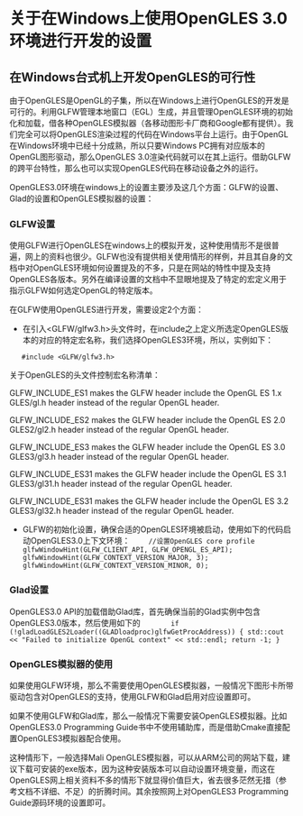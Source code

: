 # 关于在Windows上使用OpenGLES 3.0环境进行开发的设置

## 在Windows台式机上开发OpenGLES的可行性
由于OpenGLES是OpenGL的子集，所以在Windows上进行OpenGLES的开发是可行的。利用GLFW管理本地窗口（EGL）生成，并且管理OpenGLES环境的初始化和加载，借各种OpenGLES模拟器（各移动图形卡厂商和Google都有提供）。我们完全可以将OpenGLES渲染过程的代码在Windows平台上运行。由于OpenGL在Windows环境中已经十分成熟，所以只要Windows PC拥有对应版本的OpenGL图形驱动，那么OpenGLES 3.0渲染代码就可以在其上运行。借助GLFW的跨平台特性，那么也可以实现OpenGLES代码在移动设备之外的运行。

OpenGLES3.0环境在windows上的设置主要涉及这几个方面：GLFW的设置、Glad的设置和OpenGLES模拟器的设置：

### GLFW设置
使用GLFW进行OpenGLES在windows上的模拟开发，这种使用情形不是很普遍，网上的资料也很少。GLFW也没有提供相关使用情形的样例，并且其自身的文档中对OpenGLES环境如何设置提及的不多，只是在网站的特性中提及支持OpenGLES各版本。另外在编译设置的文档中不显眼地提及了特定的宏定义用于指示GLFW如何选定OpenGL的特定版本。

在GLFW使用OpenGLES进行开发，需要设定2个方面：
* 在引入<GLFW/glfw3.h>头文件时，在include之上定义所选定OpenGLES版本的对应的特定宏名称，我们选择OpenGLES3环境，所以，实例如下：

```#define GLFW_INCLUDE_ES3
   #include <GLFW/glfw3.h> 
``` 
关于OpenGLES的头文件控制宏名称清单：

GLFW_INCLUDE_ES1 makes the GLFW header include the OpenGL ES 1.x GLES/gl.h header instead of the regular OpenGL header.

GLFW_INCLUDE_ES2 makes the GLFW header include the OpenGL ES 2.0 GLES2/gl2.h header instead of the regular OpenGL header.

GLFW_INCLUDE_ES3 makes the GLFW header include the OpenGL ES 3.0 GLES3/gl3.h header instead of the regular OpenGL header.

GLFW_INCLUDE_ES31 makes the GLFW header include the OpenGL ES 3.1 GLES3/gl31.h header instead of the regular OpenGL header.

GLFW_INCLUDE_ES31 makes the GLFW header include the OpenGL ES 3.2 GLES3/gl32.h header instead of the regular OpenGL header.

* GLFW的初始化设置，确保合适的OpenGLES环境被启动，使用如下的代码启动OpenGLES3.0上下文环境：
`    //设置OpenGLES core profile
	glfwWindowHint(GLFW_CLIENT_API, GLFW_OPENGL_ES_API);
	glfwWindowHint(GLFW_CONTEXT_VERSION_MAJOR, 3);
	glfwWindowHint(GLFW_CONTEXT_VERSION_MINOR, 0);`


### Glad设置
OpenGLES3.0 API的加载借助Glad库，首先确保当前的Glad实例中包含OpenGLES3.0版本，然后使用如下的
`		if (!gladLoadGLES2Loader((GLADloadproc)glfwGetProcAddress))
		{
			std::cout << "Failed to initialize OpenGL context" << std::endl;
			return -1;
		}`

### OpenGLES模拟器的使用
如果使用GLFW环境，那么不需要使用OpenGLES模拟器，一般情况下图形卡所带驱动包含对OpenGLES的支持，使用GLFW和Glad启用对应设置即可。

如果不使用GLFW和Glad库，那么一般情况下需要安装OpenGLES模拟器。比如OpenGLES3.0 Programming Guide书中不使用辅助库，而是借助Cmake直接配置OpenGLES3模拟器配合使用。

这种情形下，一般选择Mali OpenGLES模拟器，可以从ARM公司的网站下载，建议下载可安装的exe版本，因为这种安装版本可以自动设置环境变量，而这在OpenGLES网上相关资料不多的情形下就显得价值巨大，省去很多茫然无措（参考文档不详细、不足）的折腾时间。其余按照网上对OpenGLES3 Programming Guide源码环境的设置即可。

